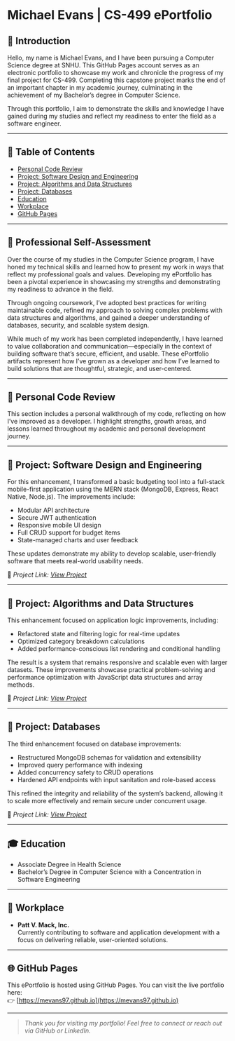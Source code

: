 # Michael Evans | CS-499 ePortfolio

## 📘 Introduction
Hello, my name is Michael Evans, and I have been pursuing a Computer Science degree at SNHU. This GitHub Pages account serves as an electronic portfolio to showcase my work and chronicle the progress of my final project for CS-499. Completing this capstone project marks the end of an important chapter in my academic journey, culminating in the achievement of my Bachelor’s degree in Computer Science.

Through this portfolio, I aim to demonstrate the skills and knowledge I have gained during my studies and reflect my readiness to enter the field as a software engineer.

---

## 📑 Table of Contents
- [Personal Code Review](#personal-code-review)
- [Project: Software Design and Engineering](#project-software-design-and-engineering)
- [Project: Algorithms and Data Structures](#project-algorithms-and-data-structures)
- [Project: Databases](#project-databases)
- [Education](#education)
- [Workplace](#workplace)
- [GitHub Pages](#github-pages)

---

## 🧠 Professional Self-Assessment

Over the course of my studies in the Computer Science program, I have honed my technical skills and learned how to present my work in ways that reflect my professional goals and values. Developing my ePortfolio has been a pivotal experience in showcasing my strengths and demonstrating my readiness to advance in the field.

Through ongoing coursework, I’ve adopted best practices for writing maintainable code, refined my approach to solving complex problems with data structures and algorithms, and gained a deeper understanding of databases, security, and scalable system design.

While much of my work has been completed independently, I have learned to value collaboration and communication—especially in the context of building software that’s secure, efficient, and usable. These ePortfolio artifacts represent how I’ve grown as a developer and how I’ve learned to build solutions that are thoughtful, strategic, and user-centered.

---

## 🎥 Personal Code Review

This section includes a personal walkthrough of my code, reflecting on how I’ve improved as a developer. I highlight strengths, growth areas, and lessons learned throughout my academic and personal development journey.

---

## 📌 Project: Software Design and Engineering

For this enhancement, I transformed a basic budgeting tool into a full-stack mobile-first application using the MERN stack (MongoDB, Express, React Native, Node.js). The improvements include:

- Modular API architecture
- Secure JWT authentication
- Responsive mobile UI design
- Full CRUD support for budget items
- State-managed charts and user feedback

These updates demonstrate my ability to develop scalable, user-friendly software that meets real-world usability needs.

🔗 _Project Link: [View Project](#)_

---

## 📌 Project: Algorithms and Data Structures

This enhancement focused on application logic improvements, including:

- Refactored state and filtering logic for real-time updates
- Optimized category breakdown calculations
- Added performance-conscious list rendering and conditional handling

The result is a system that remains responsive and scalable even with larger datasets. These improvements showcase practical problem-solving and performance optimization with JavaScript data structures and array methods.

🔗 _Project Link: [View Project](#)_

---

## 📌 Project: Databases

The third enhancement focused on database improvements:

- Restructured MongoDB schemas for validation and extensibility
- Improved query performance with indexing
- Added concurrency safety to CRUD operations
- Hardened API endpoints with input sanitation and role-based access

This refined the integrity and reliability of the system’s backend, allowing it to scale more effectively and remain secure under concurrent usage.

🔗 _Project Link: [View Project](#)_

---

## 🎓 Education

- Associate Degree in Health Science  
- Bachelor’s Degree in Computer Science with a Concentration in Software Engineering

---

## 💼 Workplace

- **Patt V. Mack, Inc.**  
  Currently contributing to software and application development with a focus on delivering reliable, user-oriented solutions.

---

## 🌐 GitHub Pages

This ePortfolio is hosted using GitHub Pages. You can visit the live portfolio here:  
👉 [https://mevans97.github.io](https://mevans97.github.io)

---

> _Thank you for visiting my portfolio! Feel free to connect or reach out via GitHub or LinkedIn._
